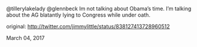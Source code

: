 @tillerylakelady @glennbeck Im not talking about Obama’s time. I’m talking about the AG blatantly lying to Congress while under oath. 

original: http://twitter.com/jimmylittle/status/838127413728960512 

March 04, 2017